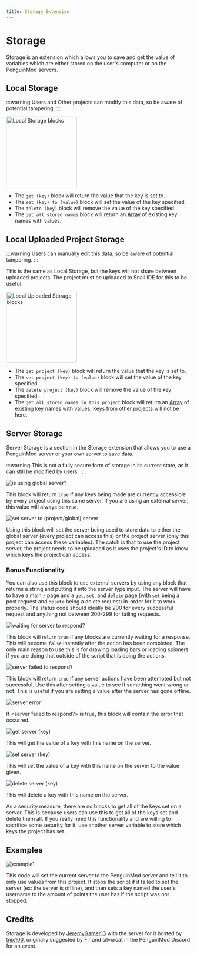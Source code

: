 ```yaml
---
title: Storage Extension
---
```


# Storage

Storage is an extension which allows you to save and get the value of variables which are either stored on the user's computer or on the PenguinMod servers.

## Local Storage
:::warning
Users and Other projects can modify this data, so be aware of potential tampering.
:::

<img src="/img/docimages/local_storage_list.png" alt="Local Storage blocks" width="192"></img>

- The `get (key)` block will return the value that the key is set to.
- The `set (key) to (value)` block will set the value of the key specified.
- The `delete (key)` block will remove the value of the key specified.
- The `get all stored names` block will return an [Array](https://developer.mozilla.org/en-US/docs/Web/JavaScript/Reference/Global_Objects/Array) of existing key names with values.

## Local Uploaded Project Storage
:::warning
Users can manually edit this data, so be aware of potential tampering.
:::

This is the same as Local Storage, but the keys will not share between uploaded projects.
The project must be uploaded to Snail IDE for this to be useful.

<img src="/img/docimages/local_uploaded_storage_list.png" alt="Local Uploaded Storage blocks" width="192"></img>

- The `get project (key)` block will return the value that the key is set to.
- The `set project (key) to (value)` block will set the value of the key specified.
- The `delete project (key)` block will remove the value of the key specified.
- The `get all stored names in this project` block will return an [Array](https://developer.mozilla.org/en-US/docs/Web/JavaScript/Reference/Global_Objects/Array) of existing key names with values. Keys from other projects will not be here.

## Server Storage

Server Storage is a section in the Storage extension that allows you to use a PenguinMod server or your own server to save data.

:::warning
This is not a fully secure form of storage in its current state, as it can still be modified by users.
:::

![is using global server?](/img/docimages/is_using_global_server.png)

This block will return ``true`` if any keys being made are currently accessible by every project using this same server. If you are using an external server, this value will always be ``true``.

![set server to (project/global) server](/img/docimages/set_server_to_server_options.png)

Using this block will set the server being used to store data to either the global server (every project can access this) or the project server (only this project can access these variables). The catch is that to use the project server, the project needs to be uploaded as it uses the project's ID to know which keys the project can access.

### Bonus Functionality
You can also use this block to use external servers by using any block that returns a string and putting it into the server type input. The server will have to have a main ``/`` page and a ``get``, ``set``, and ``delete`` page (with ``set`` being a post request and ``delete`` being a delete request) in-order for it to work properly. The status code should ideally be 200 for every successful request and anything not between 200-299 for failing requests.

![waiting for server to respond?](/img/docimages/waiting_for_server_to_respond.png)

This block will return ``true`` if any blocks are currently waiting for a response. This will become ``false`` instantly after the action has been completed. The only main reason to use this is for drawing loading bars or loading spinners if you are doing that outside of the script that is doing the actions.

![server failed to respond?](/img/docimages/server_failed_to_respond.png)

This block will return ``true`` if any server actions have been attempted but not successful. Use this after setting a value to see if something went wrong or not. This is useful if you are setting a value after the server has gone offline.

![server error](/img/docimages/server_error.png)

If &lt;server failed to respond?&gt; is true, this block will contain the error that occurred.

![get server (key)](/img/docimages/get_server_inputKey.png)

This will get the value of a key with this name on the server.

![set server (key)](/img/docimages/set_server_inputKey_to_inputValue.png)

This will set the value of a key with this name on the server to the value given.

![delete server (key)](/img/docimages/delete_server_inputKey.png)

This will delete a key with this name on the server.

As a security measure, there are no blocks to get all of the keys set on a server. This is because users can use this to get all of the keys set and delete them all. If you really need this functionality and are willing to sacrifice some security for it, use another server variable to store which keys the project has set.

## Examples

![example1](/img/docimages/storage_example1.png)

This code will set the current server to the PenguinMod server and tell it to only use values from this project. It stops the script if it failed to set the server (ex: the server is offline), and then sets a key named the user's username to the amount of points the user has if the script was not stopped. 


## Credits

Storage is developed by [JeremyGamer13](https://jeremygamer13.vercel.app) with the server for it hosted by [tnix100](https://github.com/tnix100), originally suggested by Fir and silvxrcat in the PenguinMod Discord for an event.
